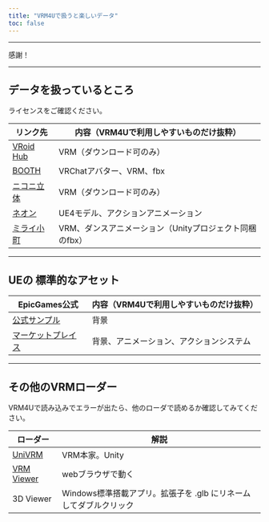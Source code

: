 ```yaml
---
title: "VRM4Uで扱うと楽しいデータ"
toc: false
---
```



----

感謝！

----
## データを扱っているところ

ライセンスをご確認ください。

|リンク先|内容（VRM4Uで利用しやすいものだけ抜粋）|
|-|-|
|[VRoid Hub](https://hub.vroid.com/)|VRM（ダウンロード可のみ）|
|[BOOTH](https://booth.pm/ja/browse/3D%E3%83%A2%E3%83%87%E3%83%AB)|VRChatアバター、VRM、fbx|
|[ニコニ立体](https://3d.nicovideo.jp/)|VRM（ダウンロード可のみ）|
|[ネオン](http://airtone-vr.com/news/hp0001/index00130000.html)|UE4モデル、アクションアニメーション|
|[ミライ小町](https://www.bandainamcostudios.com/works/miraikomachi/dlcguideline.html)|VRM、ダンスアニメーション（Unityプロジェクト同梱のfbx）|

----
## UEの 標準的なアセット

|EpicGames公式|内容（VRM4Uで利用しやすいものだけ抜粋）|
|-|-|
|[公式サンプル](https://docs.unrealengine.com/ja/Resources/Showcases/index.html)|背景|
|[マーケットプレイス](https://www.unrealengine.com/marketplace/)|背景、アニメーション、アクションシステム|

----
## その他のVRMローダー

VRM4Uで読み込みでエラーが出たら、他のローダで読めるか確認してみてください。

|ローダー|解説|
|-|-|
|[UniVRM](https://github.com/vrm-c/UniVRM)|VRM本家。Unity|
|[VRM Viewer](https://vrm-viewer.yukimochi.io/)|webブラウザで動く|
|3D Viewer|Windows標準搭載アプリ。拡張子を .glb にリネームしてダブルクリック|

